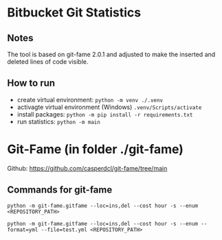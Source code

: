 # Bitbucket Git Statistics

## Notes

The tool is based on git-fame 2.0.1 and adjusted to make the inserted and deleted lines of code visible.

## How to run

* create virtual environment: ```python -m venv ./.venv```
* activagte virtual environment (Windows) ```.venv/Scripts/activate```
* install packages: ```python -m pip install -r requirements.txt```
* run statistics: ```python -m main```

# Git-Fame (in folder ./git-fame)

Github: https://github.com/casperdcl/git-fame/tree/main

## Commands for git-fame

```python -m git-fame.gitfame --loc=ins,del --cost hour -s --enum <REPOSITORY_PATH>```

```python -m git-fame.gitfame --loc=ins,del --cost hour -s --enum --format=yml --file=test.yml <REPOSITORY_PATH>```